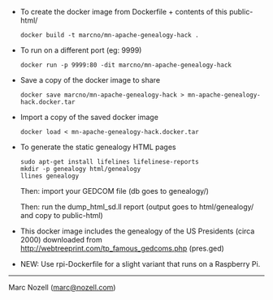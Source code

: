 * To create the docker image from Dockerfile + contents of this public-html/

  ```docker build -t marcno/mn-apache-genealogy-hack . ```

* To run on a different port (eg: 9999)

  ```docker run -p 9999:80 -dit marcno/mn-apache-genealogy-hack```

* Save a copy of the docker image to share

  ```docker save marcno/mn-apache-genealogy-hack > mn-apache-genealogy-hack.docker.tar```

* Import a copy of the saved docker image

  ```docker load < mn-apache-genealogy-hack.docker.tar```

* To generate the static genealogy HTML pages

  ```
  sudo apt-get install lifelines lifelinese-reports
  mkdir -p genealogy html/genealogy
  llines genealogy
  ```

  Then: import your GEDCOM file (db goes to genealogy/)

  Then: run the dump_html_sd.ll report (output goes to html/genealogy/ and copy to public-html)

* This docker image includes the genealogy of the US Presidents (circa
  2000) downloaded from http://webtreeprint.com/tp_famous_gedcoms.php (pres.ged)

* NEW: Use rpi-Dockerfile for a slight variant that runs on a
  Raspberry Pi.


------------------------------------------------------------------------
Marc Nozell (marc@nozell.com) 